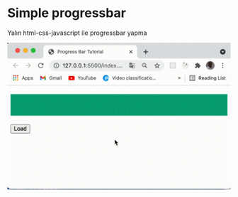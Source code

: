 # Simple progressbar
Yalın html-css-javascript ile progressbar yapma

![](./simple-progressbar.gif)
